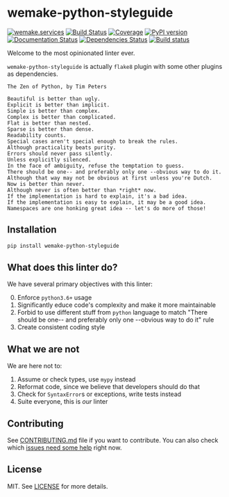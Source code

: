 # wemake-python-styleguide

[![wemake.services](https://img.shields.io/badge/-wemake.services-green.svg?label=%20&logo=data%3Aimage%2Fpng%3Bbase64%2CiVBORw0KGgoAAAANSUhEUgAAABAAAAAQCAMAAAAoLQ9TAAAABGdBTUEAALGPC%2FxhBQAAAAFzUkdCAK7OHOkAAAAbUExURQAAAAAAAAAAAAAAAAAAAAAAAAAAAAAAAP%2F%2F%2F5TvxDIAAAAIdFJOUwAjRA8xXANAL%2Bv0SAAAADNJREFUGNNjYCAIOJjRBdBFWMkVQeGzcHAwksJnAPPZGOGAASzPzAEHEGVsLExQwE7YswCb7AFZSF3bbAAAAABJRU5ErkJggg%3D%3D)](https://wemake.services)
[![Build Status](https://travis-ci.org/wemake-services/wemake-python-styleguide.svg?branch=master)](https://travis-ci.org/wemake-services/wemake-python-styleguide)
[![Coverage](https://coveralls.io/repos/github/wemake-services/wemake-python-styleguide/badge.svg?branch=master)](https://coveralls.io/github/wemake-services/wemake-python-styleguide?branch=master)
[![PyPI version](https://badge.fury.io/py/wemake-python-styleguide.svg)](https://badge.fury.io/py/wemake-python-styleguide)
[![Documentation Status](https://readthedocs.org/projects/wemake-python-styleguide/badge/?version=latest)](https://wemake-python-styleguide.readthedocs.io/en/latest/?badge=latest)
[![Dependencies Status](https://img.shields.io/badge/dependencies-up%20to%20date-brightgreen.svg)](https://github.com/wemake-services/wemake-python-styleguide/pulls?utf8=%E2%9C%93&q=is%3Apr%20author%3Aapp%2Fdependabot)
[![Build status](https://ci.appveyor.com/api/projects/status/github/wemake-python-styleguide?svg=true)](https://ci.appveyor.com/project/sobolevn/wemake-python-styleguide)




Welcome to the most opinionated linter ever.

`wemake-python-styleguide` is actually `flake8` plugin
with some other plugins as dependencies.

```text
The Zen of Python, by Tim Peters

Beautiful is better than ugly.
Explicit is better than implicit.
Simple is better than complex.
Complex is better than complicated.
Flat is better than nested.
Sparse is better than dense.
Readability counts.
Special cases aren't special enough to break the rules.
Although practicality beats purity.
Errors should never pass silently.
Unless explicitly silenced.
In the face of ambiguity, refuse the temptation to guess.
There should be one-- and preferably only one --obvious way to do it.
Although that way may not be obvious at first unless you're Dutch.
Now is better than never.
Although never is often better than *right* now.
If the implementation is hard to explain, it's a bad idea.
If the implementation is easy to explain, it may be a good idea.
Namespaces are one honking great idea -- let's do more of those!
```

## Installation

```bash
pip install wemake-python-styleguide
```


## What does this linter do?

We have several primary objectives with this linter:

0. Enforce `python3.6+` usage
1. Significantly educe code's complexity and make it more maintainable
2. Forbid to use different stuff from `python` language to match
  "There should be one-- and preferably only one --obvious way to do it" rule
3. Create consistent coding style


## What we are not

We are here not to:

1. Assume or check types, use `mypy` instead
2. Reformat code, since we believe that developers should do that
3. Check for `SyntaxError`s or exceptions, write tests instead
4. Suite everyone, this is *our* linter


## Contributing

See [CONTRIBUTING.md](https://github.com/wemake-services/wemake-python-styleguide/blob/master/CONTRIBUTING.md) file if you want to contribute.
You can also check which [issues need some help](https://github.com/wemake-services/wemake-python-styleguide/issues?q=is%3Aissue+is%3Aopen+label%3A%22help+wanted%22) right now.


## License

MIT. See [LICENSE](https://github.com/wemake-services/wemake-python-styleguide/blob/master/LICENSE) for more details.
